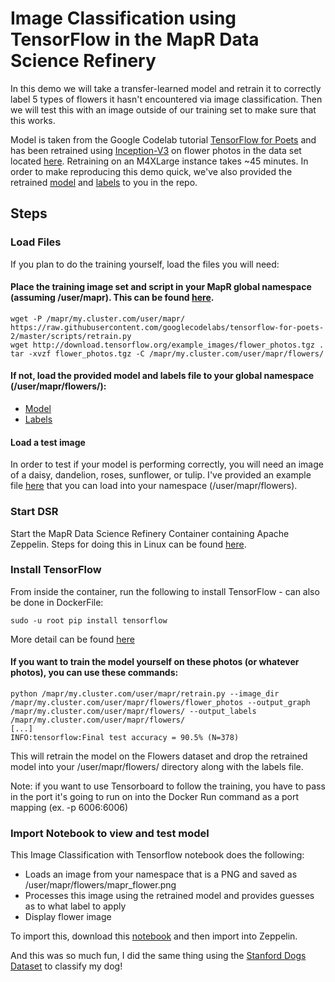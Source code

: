 # Image Classification using TensorFlow in the MapR Data Science Refinery

In this demo we will take a transfer-learned model and retrain it to correctly label 5 types of flowers it hasn't encountered via image classification. Then we will test this with an image outside of our training set to make sure that this works.

Model is taken from the Google Codelab tutorial [TensorFlow for Poets](https://codelabs.developers.google.com/codelabs/tensorflow-for-poets/#0) and has been retrained using [Inception-V3](https://www.tensorflow.org/tutorials/image_recognition) on flower photos in the data set located [here](http://download.tensorflow.org/example_images/flower_photos.tgz). Retraining on an M4XLarge instance takes ~45 minutes. In order to make reproducing this demo quick, we've also provided the retrained [model]() and [labels]() to you in the repo.


## Steps

### Load Files 

If you plan to do the training yourself, load the files you will need:

#### Place the training image set and script in your MapR global namespace (assuming /user/mapr). This can be found [here](http://download.tensorflow.org/example_images/flower_photos.tgz).

```
wget -P /mapr/my.cluster.com/user/mapr/ https://raw.githubusercontent.com/googlecodelabs/tensorflow-for-poets-2/master/scripts/retrain.py
wget http://download.tensorflow.org/example_images/flower_photos.tgz .
tar -xvzf flower_photos.tgz -C /mapr/my.cluster.com/user/mapr/flowers/
```

#### If not, load the provided model and labels file to your global namespace (/user/mapr/flowers/):

* [Model](https://github.com/rsilvery/dsr_tf_for_poets/blob/master/flowers/output_graph.pb)
* [Labels](https://github.com/rsilvery/dsr_tf_for_poets/blob/master/flowers/output_labels.txt)


#### Load a test image

In order to test if your model is performing correctly, you will need an image of a daisy, dandelion, roses, sunflower, or tulip. I've provided an example file [here](flowers/mapr_flower.png) that you can load into your namespace (/user/mapr/flowers).


### Start DSR

Start the MapR Data Science Refinery Container containing Apache Zeppelin. 
Steps for doing this in Linux can be found [here](https://community.mapr.com/community/products/mapr-converged-platform/data-refinery/blog/2017/12/17/how-to-run-data-science-refinery-from-an-edge-node).

### Install TensorFlow

From inside the container, run the following to install TensorFlow - can also be done in DockerFile:

```
sudo -u root pip install tensorflow
```

More detail can be found [here](https://community.mapr.com/community/products/mapr-converged-platform/data-refinery/blog/2017/12/04/how-to-using-tensorflow-with-the-mapr-data-science-refinery)



#### If you want to train the model yourself on these photos (or whatever photos), you can use these commands:

```
python /mapr/my.cluster.com/user/mapr/retrain.py --image_dir /mapr/my.cluster.com/user/mapr/flowers/flower_photos --output_graph /mapr/my.cluster.com/user/mapr/flowers/ --output_labels /mapr/my.cluster.com/user/mapr/flowers/
[...]
INFO:tensorflow:Final test accuracy = 90.5% (N=378)

```

This will retrain the model on the Flowers dataset and drop the retrained model into your /user/mapr/flowers/ directory along with the labels file. 


Note: if you want to use Tensorboard to follow the training, you have to pass in the port it's going to run on into the Docker Run command as a port mapping (ex. -p 6006:6006)

### Import Notebook to view and test model

This Image Classification with Tensorflow notebook does the following:

* Loads an image from your namespace that is a PNG and saved as /user/mapr/flowers/mapr_flower.png
* Processes this image using the retrained model and provides guesses as to what label to apply
* Display flower image

To import this, download this [notebook](/flowers/Image_Classification_with_Tensorflow.json) and then import into Zeppelin.


And this was so much fun, I did the same thing using the [Stanford Dogs Dataset](http://vision.stanford.edu/aditya86/ImageNetDogs/) to classify my dog!











